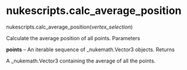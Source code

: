 # nukescripts.calc_average_position
nukescripts.calc_average_position(_vertex_selection_)

Calculate the average position of all points.
Parameters

**points** – An iterable sequence of _nukemath.Vector3 objects.
Returns

A _nukemath.Vector3 containing the average of all the points.